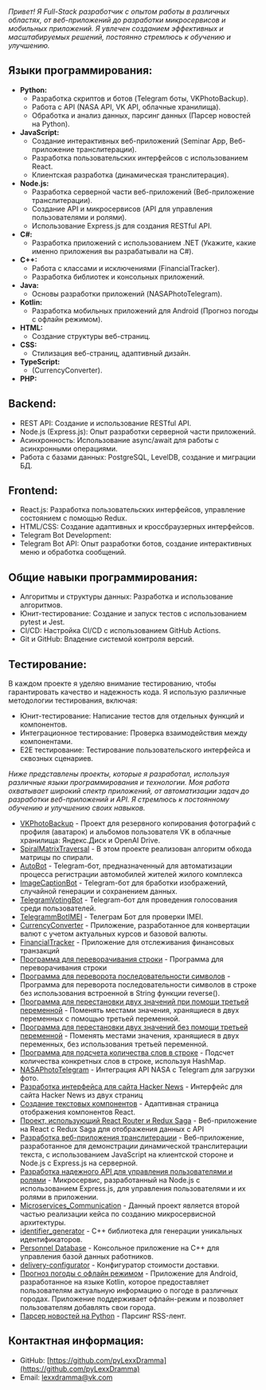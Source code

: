 *Привет! Я Full-Stack разработчик с опытом работы в различных областях, от веб-приложений до разработки микросервисов и мобильных приложений.  Я увлечен созданием эффективных и масштабируемых решений, постоянно стремлюсь к обучению и улучшению.*

## Языки программирования:

*   **Python:**
    *   Разработка скриптов и ботов (Telegram боты, VKPhotoBackup).
    *   Работа с API (NASA API, VK API, облачные хранилища).
    *   Обработка и анализ данных, парсинг данных (Парсер новостей на Python).
*   **JavaScript:**
    *   Создание интерактивных веб-приложений (Seminar App, Веб-приложение транслитерации).
    *   Разработка пользовательских интерфейсов с использованием React.
    *   Клиентская разработка (динамическая транслитерация).
*   **Node.js:**
    *   Разработка серверной части веб-приложений (Веб-приложение транслитерации).
    *   Создание API и микросервисов (API для управления пользователями и ролями).
    *   Использование Express.js для создания RESTful API.
*   **C#:**
    *   Разработка приложений с использованием .NET (Укажите, какие именно приложения вы разрабатывали на C#).
*   **C++:**
    *   Работа с классами и исключениями (FinancialTracker).
    *   Разработка библиотек и консольных приложений.
*   **Java:**
    *   Основы разработки приложений (NASAPhotoTelegram).
*   **Kotlin:**
    *   Разработка мобильных приложений для Android (Прогноз погоды с офлайн режимом).
*   **HTML:**
    *   Создание структуры веб-страниц.
*   **CSS:**
    *   Стилизация веб-страниц, адаптивный дизайн.
*   **TypeScript:**
    *   (CurrencyConverter).
*   **PHP:**

## Backend:
- REST API: Создание и использование RESTful API.
- Node.js (Express.js): Опыт разработки серверной части приложений.
- Асинхронность: Использование async/await для работы с асинхронными операциями.
- Работа с базами данных: PostgreSQL, LevelDB, создание и миграции БД.
## Frontend:
- React.js: Разработка пользовательских интерфейсов, управление состоянием с помощью Redux.
- HTML/CSS: Создание адаптивных и кроссбраузерных интерфейсов.
- Telegram Bot Development:
- Telegram Bot API: Опыт разработки ботов, создание интерактивных меню и обработка сообщений.
## Общие навыки программирования:
- Алгоритмы и структуры данных: Разработка и использование алгоритмов.
- Юнит-тестирование: Создание и запуск тестов с использованием pytest и Jest.
- CI/CD: Настройка CI/CD с использованием GitHub Actions.
- Git и GitHub: Владение системой контроля версий.
##  Тестирование:
В каждом проекте я уделяю внимание тестированию, чтобы гарантировать качество и надежность кода.
 Я использую различные методологии тестирования, включая:

- Юнит-тестирование: Написание тестов для отдельных функций и компонентов.
- Интеграционное тестирование: Проверка взаимодействия между компонентами.
- E2E тестирование: Тестирование пользовательского интерфейса и сквозных сценариев.

*Ниже представлены проекты, которые я разработал, используя различные языки программирования и технологии. Моя работа охватывает широкий спектр приложений, от автоматизации задач до разработки веб-приложений и API. Я стремлюсь к постоянному обучению и улучшению своих навыков.*


- [VKPhotoBackup](https://github.com/pyLexxDramma/VKPhotoBackup) - Проект для резервного копирования фотографий с профиля (аватарок) и альбомов пользователя VK в облачные хранилища: Яндекс.Диск и OpenAI Drive.
- [SpiralMatrixTraversal](https://github.com/pyLexxDramma/SpiralMatrixTraversal) -  В этом проекте реализован алгоритм обхода матрицы по спирали.
- [AutoBot](https://github.com/pyLexxDramma/AutoBot) - Telegram-бот, предназначенный для автоматизации процесса регистрации автомобилей жителей жилого комплекса
- [ImageCaptionBot](https://github.com/pyLexxDramma/ImageCaptionBot) - Telegram-бот для бработки изображений, случайной генерации и сохранением данных.
- [TelegramVotingBot](https://github.com/pyLexxDramma/TelegramVotingBot) - Telegram-бот для проведения голосования среди пользователей.
- [TelegrammBotIMEI](https://github.com/pyLexxDramma/TelegramBotIMEI) - Телеграм Бот для проверки IMEI.
- [CurrencyConverter](https://github.com/pyLexxDramma/CurrencyConverter) - Приложение, разработанное для конвертации валют с учетом актуальных курсов и базовой валюты.
- [FinancialTracker](https://github.com/pyLexxDramma/FinancialTracker) - Приложение для отслеживания финансовых транзакций
- [Программа для переворачивания строки](https://github.com/pyLexxDramma/reverse_string) - Программа для переворачивания строки
- [Программа для переворота последовательности символов](https://github.com/pyLexxDramma/reverse_character_sequence) - Программа для переворота последовательности символов в строке без использования встроенной в String функции reverse().
- [Программа для перестановки двух значений при помощи третьей переменной](https://github.com/pyLexxDramma/swap_values) - Поменять местами значения, хранящиеся в двух переменных с помощью третьей переменной.
- [Программа для перестановки двух значений без помощи третьей переменной](https://github.com/pyLexxDramma/swap_values_without_temp) - Поменять местами значения, хранящиеся в двух переменных, без использования третьей переменной.
- [Программа для подсчета количества слов в строке](https://github.com/pyLexxDramma/word_count) - Подсчет количества конкретных слов в строке, используя HashMap.
- [NASAPhotoTelegram](https://github.com/pyLexxDramma/NASAPhotoTelegram) - Интеграция API NASA с Telegram для загрузки фото.
- [Разработка интерфейса для сайта Hacker News](https://github.com/pyLexxDramma/hacker_news) - Интерфейс для сайта Hacker News из двух страниц
- [Создание текстовых компонентов](https://github.com/pyLexxDramma/ReactComponentList) - Адаптивная страница отображения компонентов React.
- [Проект, использующий React Router и Redux Saga](https://github.com/pyLexxDramma/ReactComponentList) - Веб-приложение на React с Redux Saga для отображения данных с API
- [Разработка веб-приложения транслитерации](https://github.com/pyLexxDramma/WebTransliteration) - Веб-приложение, разработанное для демонстрации динамической транслитерации текста, с использованием JavaScript на клиентской стороне и Node.js с Express.js на серверной. 
- [Разработка надежного API для управления пользователями и ролями](https://github.com/pyLexxDramma/UserService) - Микросервис, разработанный на Node.js с использованием Express.js, для управления пользователями и их ролями в приложении.
- [Microservices_Communication](https://github.com/pyLexxDramma/Microservices_Communication)  - Данный проект является второй частью реализации кейса по созданию микросервисной архитектуры.
- [identifier_generator](https://github.com/pyLexxDramma/identifier_generator) - C++ библиотекa для генерации уникальных идентификаторов.
- [Personnel Database](https://github.com/pyLexxDramma/WorkersDatabase) - Консольное приложение на C++ для управления базой данных работников.
- [delivery-configurator](https://github.com/pyLexxDramma/delivery-configurator) - Конфигуратор стоимости доставки.
- [Прогноз погоды с офлайн режимом](https://github.com/pyLexxDramma/WeatherApp) - Приложение для Android, разработанное на языке Kotlin, которое предоставляет пользователям актуальную информацию о погоде в различных городах. Приложение поддерживает офлайн-режим и позволяет пользователям добавлять свои города.
- [Парсер новостей на Python](https://github.com/pyLexxDramma/news_parser.py) - Парсинг RSS-лент.

  


  

## Контактная информация:

- GitHub: [https://github.com/pyLexxDramma](https://github.com/pyLexxDramma)
- Email: [lexxdramma@vk.com](mailto:lexxdramma@vk.com)
